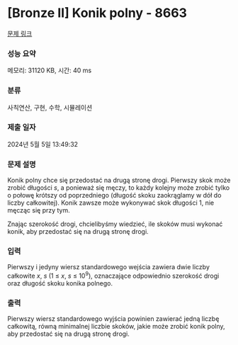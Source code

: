 # [Bronze II] Konik polny - 8663 

[문제 링크](https://www.acmicpc.net/problem/8663) 

### 성능 요약

메모리: 31120 KB, 시간: 40 ms

### 분류

사칙연산, 구현, 수학, 시뮬레이션

### 제출 일자

2024년 5월 5일 13:49:32

### 문제 설명

<p>Konik polny chce się przedostać na drugą stronę drogi. Pierwszy skok może zrobić długości <em>s</em>, a ponieważ się męczy, to każdy kolejny może zrobić tylko o połowę krótszy od poprzedniego (długość skoku zaokrąglamy w dół do liczby całkowitej). Konik zawsze może wykonywać skok długości 1, nie męcząc się przy tym.</p>

<p>Znając szerokość drogi, chcielibyśmy wiedzieć, ile skoków musi wykonać konik, aby przedostać się na drugą stronę drogi.</p>

### 입력 

 <p>Pierwszy i jedyny wiersz standardowego wejścia zawiera dwie liczby całkowite <em>x</em>, <em>s</em> (1 ≤ <em>x</em>, <em>s</em> ≤ 10<sup>9</sup>), oznaczające odpowiednio szerokość drogi oraz długość skoku konika polnego.</p>

### 출력 

 <p>Pierwszy wiersz standardowego wyjścia powinien zawierać jedną liczbę całkowitą, równą minimalnej liczbie skoków, jakie może zrobić konik polny, aby przedostać się na drugą stronę drogi.</p>

